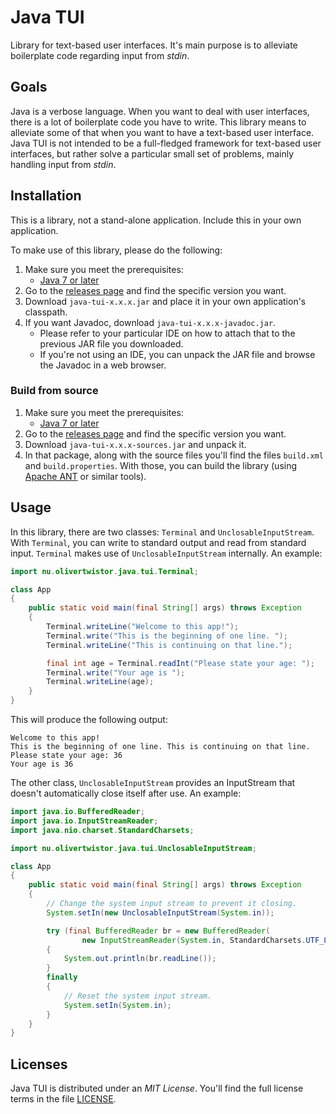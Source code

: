# Java TUI

Library for text-based user interfaces. It's main purpose is to alleviate boilerplate code regarding input from _stdin_.

## Goals

Java is a verbose language. When you want to deal with user interfaces, there is a lot of boilerplate code you have to write. This library means to alleviate some of that when you want to have a text-based user interface. Java TUI is not intended to be a full-fledged framework for text-based user interfaces, but rather solve a particular small set of problems, mainly handling input from *stdin*.

## Installation

This is a library, not a stand-alone application. Include this in your own application.

To make use of this library, please do the following:

1. Make sure you meet the prerequisites:
    * [Java 7 or later][javadl]
1. Go to the [releases page][releasesPage] and find the specific version you want.
1. Download `java-tui-x.x.x.jar` and place it in your own application's classpath.
1. If you want Javadoc, download `java-tui-x.x.x-javadoc.jar`.
    * Please refer to your particular IDE on how to attach that to the previous JAR file you downloaded.
    * If you're not using an IDE, you can unpack the JAR file and browse the Javadoc in a web browser.


### Build from source

1. Make sure you meet the prerequisites:
    * [Java 7 or later][javadl]
1. Go to the [releases page][releasesPage] and find the specific version you want.
1. Download `java-tui-x.x.x-sources.jar` and unpack it.
1. In that package, along with the source files you'll find the files `build.xml` and `build.properties`. With those, you can build the library (using [Apache ANT](https://ant.apache.org/) or similar tools).

## Usage

In this library, there are two classes: `Terminal` and `UnclosableInputStream`. With `Terminal`, you can write to standard output and read from standard input. `Terminal` makes use of `UnclosableInputStream` internally. An example:

```java
import nu.olivertwistor.java.tui.Terminal;

class App
{
	public static void main(final String[] args) throws Exception
	{
		Terminal.writeLine("Welcome to this app!");
		Terminal.write("This is the beginning of one line. ");
		Terminal.writeLine("This is continuing on that line.");

		final int age = Terminal.readInt("Please state your age: ");
		Terminal.write("Your age is ");
		Terminal.writeLine(age);
	}
}
```

This will produce the following output:

```
Welcome to this app!
This is the beginning of one line. This is continuing on that line.
Please state your age: 36
Your age is 36
```

The other class, `UnclosableInputStream` provides an InputStream that doesn't automatically close itself after use. An example:

```java
import java.io.BufferedReader;
import java.io.InputStreamReader;
import java.nio.charset.StandardCharsets;

import nu.olivertwistor.java.tui.UnclosableInputStream;

class App
{
	public static void main(final String[] args) throws Exception
	{
		// Change the system input stream to prevent it closing.
		System.setIn(new UnclosableInputStream(System.in));

		try (final BufferedReader br = new BufferedReader(
				new InputStreamReader(System.in, StandardCharsets.UTF_8)))
		{
			System.out.println(br.readLine());
		}
		finally
		{
			// Reset the system input stream.
			System.setIn(System.in);
		}
	}
}
```

## Licenses
Java TUI is distributed under an *MIT License*. You'll find the full license terms in the file [LICENSE](LICENSE).



[javadl]: https://java.com/download/
[releasesPage]: https://github.com/olivertwistor/java-tui/releases
